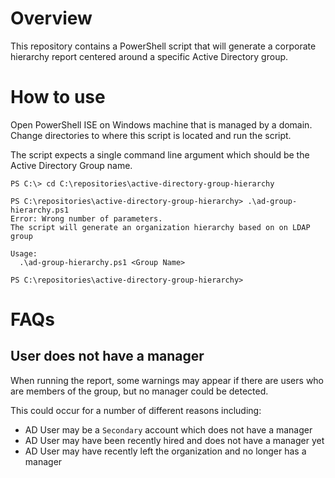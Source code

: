 # Overview
This repository contains a PowerShell script that will generate a corporate
hierarchy report centered around a specific Active Directory group. 

# How to use
Open PowerShell ISE on Windows machine that is managed by a domain. Change
directories to where this script is located and run the script. 

The script expects a single command line argument which should be the
Active Directory Group name.

```
PS C:\> cd C:\repositories\active-directory-group-hierarchy

PS C:\repositories\active-directory-group-hierarchy> .\ad-group-hierarchy.ps1
Error: Wrong number of parameters.
The script will generate an organization hierarchy based on on LDAP group

Usage:
  .\ad-group-hierarchy.ps1 <Group Name>

PS C:\repositories\active-directory-group-hierarchy>
```

# FAQs

## User does not have a manager
When running the report, some warnings may appear if there are users
who are members of the group, but no manager could be detected.

This could occur for a number of different reasons including:
* AD User may be a `Secondary` account which does not have a manager
* AD User may have been recently hired and does not have a manager yet
* AD User may have recently left the organization and no longer has a manager
